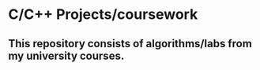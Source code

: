 # C/C++ Projects/coursework
## This repository consists of algorithms/labs from my university courses.

